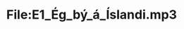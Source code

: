 ---
title: File:E1_Ég_bý_á_Íslandi.mp3
recording of: Ég bý á Íslandi.
reading speed: slow
speaker: E
license: CC0
---